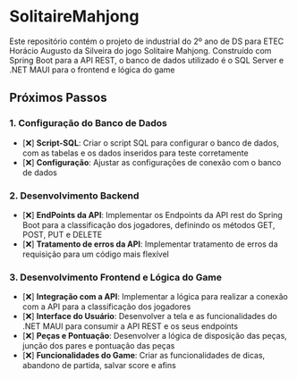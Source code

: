 # SolitaireMahjong
Este repositório contém o projeto de industrial do 2º ano de DS para ETEC Horácio Augusto da Silveira do jogo Solitaire Mahjong. Construído com Spring Boot para a API REST,  o banco de dados utilizado é o SQL Server e .NET MAUI para o frontend e lógica do game

## Próximos Passos

### 1. **Configuração do Banco de Dados**

- [❌] **Script-SQL**: Criar o script SQL para configurar o banco de dados, com as tabelas e os dados inseridos para teste corretamente
- [❌] **Configuração**: Ajustar as configurações de conexão com o banco de dados

### 2. **Desenvolvimento Backend**

- [❌] **EndPoints da API**: Implementar os Endpoints da API rest do Spring Boot para a classificação dos jogadores, definindo os métodos GET, POST, PUT e DELETE
- [❌] **Tratamento de erros da API**: Implementar tratamento de erros da requisição para um código mais flexível

### 3. **Desenvolvimento Frontend e Lógica do Game**

- [❌] **Integração com a API**: Implementar a lógica para realizar a conexão com a API para a classificação dos jogadores
- [❌] **Interface do Usuário**: Desenvolver a tela e as funcionalidades do .NET MAUI para consumir a API REST e os seus endpoints
- [❌] **Peças e Pontuação**: Desenvolver a lógica de disposição das peças, junção dos pares e pontuação das peças
- [❌] **Funcionalidades do Game**: Criar as funcionalidades de dicas, abandono de partida, salvar score e afins


